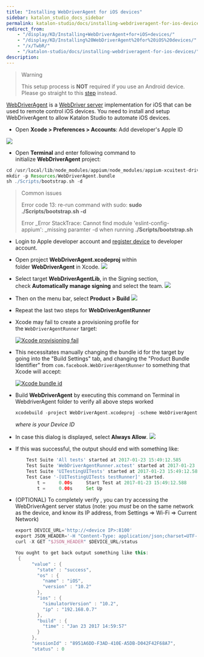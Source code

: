 ```yaml
---
title: "Installing WebDriverAgent for iOS devices"
sidebar: katalon_studio_docs_sidebar
permalink: katalon-studio/docs/installing-webdriveragent-for-ios-devices.html
redirect_from:
    - "/display/KD/Installing+WebDriverAgent+for+iOS+devices/"
    - "/display/KD/Installing%20WebDriverAgent%20for%20iOS%20devices/"
    - "/x/TwbR/"
    - "/katalon-studio/docs/installing-webdriveragent-for-ios-devices/"
description:
---
```

> Warning
>
> This setup process is **NOT** required if you use an Android device. Please go straight to this [step](/pages/viewpage.action?pageId=13698548#MobileonmacOS(new)-Android) instead.

[WebDriverAgent](https://github.com/facebook/WebDriverAgent) is a [WebDriver server](https://w3c.github.io/webdriver/webdriver-spec.html) implementation for iOS that can be used to remote control iOS devices. You need to install and setup WebDriverAgent to allow Katalon Studio to automate iOS devices.

*   Open **Xcode > Preferences > Accounts**: Add developer's Apple ID 

![](../../images/katalon-studio/docs/installing-webdriveragent-for-ios-devices/image2016-12-21-153A513A4.png)



*   Open **Terminal** and enter following command to initialize **WebDriverAgent** project:

```groovy
cd /usr/local/lib/node_modules/appium/node_modules/appium-xcuitest-driver/WebDriverAgent
mkdir -p Resources/WebDriverAgent.bundle
sh ./Scripts/bootstrap.sh -d
```

> Common issues
>
> Error code 13: re-run command with sudo: **sudo ./Scripts/bootstrap.sh -d**
>
> Error _Error StackTrace: Cannot find module 'eslint-config-appium': _missing paramter -d when running **./Scripts/bootstrap.sh**

*   Login to Apple developer account and [register device](https://www.wikihow.com/Add-a-New-Device-to-Your-Apple-Developer-Portal) to developer account.


*   Open project **WebDriverAgent.xcodeproj** within folder **WebDriverAgent** in Xcode.
    ![](../../images/katalon-studio/docs/installing-webdriveragent-for-ios-devices/image2016-12-21-153A513A29.png)


*   Select target **WebDriverAgentLib**, in the Signing section, check **Automatically manage signing** and select the team.
    ![](../../images/katalon-studio/docs/installing-webdriveragent-for-ios-devices/image2016-12-21-153A513A56.png)


*   Then on the menu bar, select **Product > Build**
    **![](../../images/katalon-studio/docs/installing-webdriveragent-for-ios-devices/image2016-12-21-153A523A23.png)**

*   Repeat the last two steps for **WebDriverAgentRunner**

*   Xcode may fail to create a provisioning profile for the `WebDriverAgentRunner` target:

    [![Xcode provisioning fail](../../images/katalon-studio/docs/installing-webdriveragent-for-ios-devices/xcode-facebook-fail.png)](https://github.com/appium/appium/blob/master/docs/en/drivers/ios-xcuitest-img/xcode-facebook-fail.png)

*   This necessitates manually changing the bundle id for the target by going into the "Build Settings" tab, and changing the "Product Bundle Identifier" from `com.facebook.WebDriverAgentRunner` to something that Xcode will accept:

    [![Xcode bundle id](../../images/katalon-studio/docs/installing-webdriveragent-for-ios-devices/xcode-bundle-id.png)](https://github.com/appium/appium/blob/master/docs/en/drivers/ios-xcuitest-img/xcode-bundle-id.png)


*   Build **WebDriverAgent** by executing this command on Terminal in WebdriverAgent folder to verify all above steps worked

    ```groovy
    xcodebuild -project WebDriverAgent.xcodeproj -scheme WebDriverAgentRunner -destination 'id=<udid>' test
    ```

    _where <udid> is your Device ID_

*   In case this dialog is displayed, select **Always Allow**.
    ![](../../images/katalon-studio/docs/installing-webdriveragent-for-ios-devices/image2016-12-21-153A543A6.png)



*   If this was successful, the output should end with something like:

    ```groovy
        Test Suite 'All tests' started at 2017-01-23 15:49:12.585
        Test Suite 'WebDriverAgentRunner.xctest' started at 2017-01-23 15:49:12.586
        Test Suite 'UITestingUITests' started at 2017-01-23 15:49:12.587
        Test Case '-[UITestingUITests testRunner]' started.
            t =     0.00s     Start Test at 2017-01-23 15:49:12.588
            t =     0.00s     Set Up
    ```


*   (OPTIONAL) To completely verify , you can try accessing the WebDriverAgent server status (note: you _must_ be on the same network as the device, and know its IP address, from Settings => Wi-Fi => Current Network)

    ```groovy
    export DEVICE_URL='http://<device IP>:8100'
    export JSON_HEADER='-H "Content-Type: application/json;charset=UTF-8, accept:application/json"'
    curl -X GET "$JSON_HEADER" $DEVICE_URL/status
    ```

    ```groovy
    You ought to get back output something like this:
     {
          "value" : {
            "state" : "success",
            "os" : {
              "name" : "iOS",
              "version" : "10.2"
            },
            "ios" : {
              "simulatorVersion" : "10.2",
              "ip" : "192.168.0.7"
            },
            "build" : {
              "time" : "Jan 23 2017 14:59:57"
            }
          },
          "sessionId" : "8951A6DD-F3AD-410E-A5DB-D042F42F68A7",
          "status" : 0
    ```
